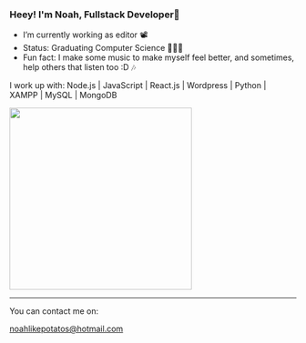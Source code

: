 ### Heey! I'm Noah, Fullstack Developer🌱


- I’m currently working as editor 📽
- Status: Graduating Computer Science 👨🏻‍💻
- Fun fact: I make some music to make myself feel better, and sometimes, help others that listen too :D 🎶

I work up with: Node.js | JavaScript | React.js | Wordpress | Python | XAMPP | MySQL | MongoDB

<img width="320px" src="https://github-readme-stats.vercel.app/api/top-langs/?username=Solamento02&layout=compact&langs_count=7&theme=panda" />

<hr>

You can contact me on:

<a target="_blank" href="mailto:noahlikepotatos@hotmail.com">noahlikepotatos@hotmail.com</a>

</hr>
